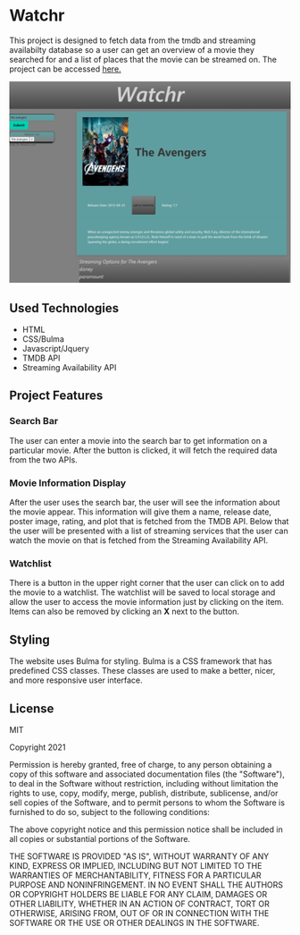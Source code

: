 # Watchr
This project is designed to fetch data from the tmdb and streaming availabilty database so a user can get an overview of a movie they searched for and a list of places that the movie can be streamed on. The project can be accessed [here.](https://emthedm.github.io/Watchr/)

![Image of the site. Change when finished styling](./assets/images/watchr-image.PNG)

## Used Technologies
* HTML
* CSS/Bulma
* Javascript/Jquery
* TMDB API
* Streaming Availability API

## Project Features

### Search Bar
The user can enter a movie into the search bar to get information on a particular movie. After the button is clicked, it will fetch the required data from the two APIs.

### Movie Information Display 
After the user uses the search bar, the user will see the information about the movie appear. This information will give them a name, release date, poster image, rating, and plot that is fetched from the TMDB API. Below that the user will be presented with a list of streaming services that the user can watch the movie on that is fetched from the Streaming Availability API.

### Watchlist
There is a button in the upper right corner that the user can click on to add the movie to a watchlist. The watchlist will be saved to local storage and allow the user to access the movie information just by clicking on the item. Items can also be removed by clicking an **X** next to the button.

## Styling
The website uses Bulma for styling. Bulma is a CSS framework that has predefined CSS classes. These classes are used to make a better, nicer, and more responsive user interface.

## License 
MIT 

Copyright 2021 

Permission is hereby granted, free of charge, to any person obtaining a copy of this software and associated documentation files (the "Software"), to deal in the Software without restriction, including without limitation the rights to use, copy, modify, merge, publish, distribute, sublicense, and/or sell copies of the Software, and to permit persons to whom the Software is furnished to do so, subject to the following conditions:

The above copyright notice and this permission notice shall be included in all copies or substantial portions of the Software.

THE SOFTWARE IS PROVIDED "AS IS", WITHOUT WARRANTY OF ANY KIND, EXPRESS OR IMPLIED, INCLUDING BUT NOT LIMITED TO THE WARRANTIES OF MERCHANTABILITY, FITNESS FOR A PARTICULAR PURPOSE AND NONINFRINGEMENT. IN NO EVENT SHALL THE AUTHORS OR COPYRIGHT HOLDERS BE LIABLE FOR ANY CLAIM, DAMAGES OR OTHER LIABILITY, WHETHER IN AN ACTION OF CONTRACT, TORT OR OTHERWISE, ARISING FROM, OUT OF OR IN CONNECTION WITH THE SOFTWARE OR THE USE OR OTHER DEALINGS IN THE SOFTWARE.
